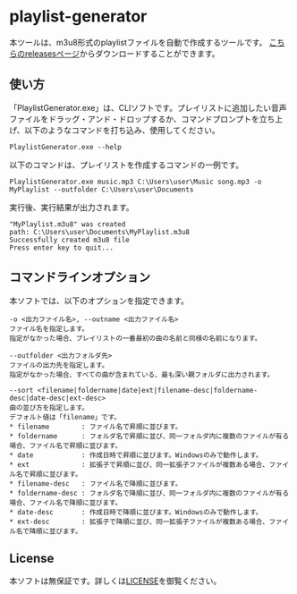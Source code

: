 # playlist-generator
本ツールは、m3u8形式のplaylistファイルを自動で作成するツールです。
[こちらのreleasesページ](https://github.com/takano536/playlist-generator/releases)からダウンロードすることができます。

## 使い方
「PlaylistGenerator.exe」は、CLIソフトです。プレイリストに追加したい音声ファイルをドラッグ・アンド・ドロップするか、コマンドプロンプトを立ち上げ、以下のようなコマンドを打ち込み、使用してください。
```
PlaylistGenerator.exe --help
```
以下のコマンドは、プレイリストを作成するコマンドの一例です。
```
PlaylistGenerator.exe music.mp3 C:\Users\user\Music song.mp3 -o MyPlaylist --outfolder C:\Users\user\Documents
```
実行後、実行結果が出力されます。
```
"MyPlaylist.m3u8" was created
path: C:\Users\user\Documents\MyPlaylist.m3u8
Successfully created m3u8 file
Press enter key to quit...
```

## コマンドラインオプション
本ソフトでは、以下のオプションを指定できます。
```
-o <出力ファイル名>, --outname <出力ファイル名>
ファイル名を指定します。
指定がなかった場合、プレイリストの一番最初の曲の名前と同様の名前になります。
```
```
--outfolder <出力フォルダ先>
ファイルの出力先を指定します。
指定がなかった場合、すべての曲が含まれている、最も深い親フォルダに出力されます。
```
```
--sort <filename|foldername|date|ext|filename-desc|foldername-desc|date-desc|ext-desc>
曲の並び方を指定します。
デフォルト値は「filename」です。
* filename        : ファイル名で昇順に並びます。
* foldername      : フォルダ名で昇順に並び、同一フォルダ内に複数のファイルが有る場合、ファイル名で昇順に並びます。
* date            : 作成日時で昇順に並びます。Windowsのみで動作します。
* ext             : 拡張子で昇順に並び、同一拡張子ファイルが複数ある場合、ファイル名で昇順に並びます。
* filename-desc   : ファイル名で降順に並びます。
* foldername-desc : フォルダ名で降順に並び、同一フォルダ内に複数のファイルが有る場合、ファイル名で降順に並びます。
* date-desc       : 作成日時で降順に並びます。Windowsのみで動作します。
* ext-desc        : 拡張子で降順に並び、同一拡張子ファイルが複数ある場合、ファイル名で降順に並びます。
```

## License
本ソフトは無保証です。詳しくは[LICENSE](https://github.com/takano536/playlist-generator/blob/master/LICENSE)を御覧ください。
